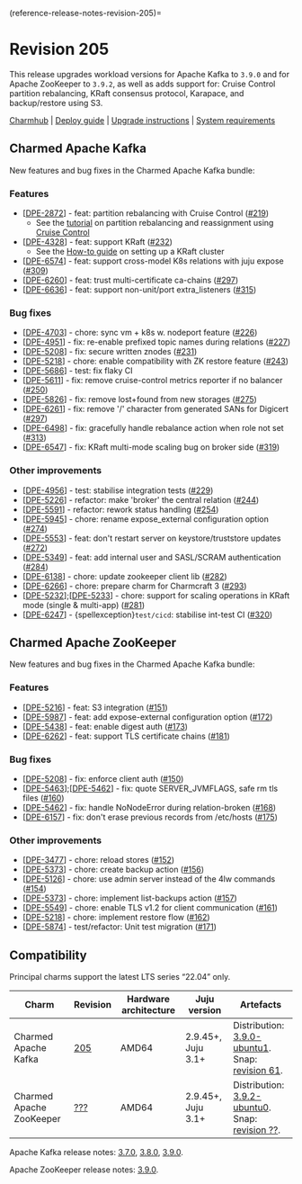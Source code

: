 (reference-release-notes-revision-205)=
# Revision 205

This release upgrades workload versions for Apache Kafka to `3.9.0` and for Apache ZooKeeper to `3.9.2`, as well as adds support for: Cruise Control partition rebalancing, KRaft consensus protocol, Karapace, and backup/restore using S3.

[Charmhub](https://charmhub.io/kafka) | [Deploy guide](how-to-deploy-index) | [Upgrade instructions](how-to-upgrade) | [System requirements](reference-requirements)

## Charmed Apache Kafka

New features and bug fixes in the Charmed Apache Kafka bundle:

### Features

- [[DPE-2872](https://warthogs.atlassian.net/browse/DPE-2872)] - feat: partition rebalancing with Cruise Control ([#219](https://github.com/canonical/kafka-operator/pull/219))
  - See the [tutorial](tutorial-rebalance-partitions) on partition rebalancing and reassignment using [Cruise Control](https://github.com/linkedin/cruise-control)
- [[DPE-4328](https://warthogs.atlassian.net/browse/DPE-4328)] - feat: support KRaft ([#232](https://github.com/canonical/kafka-operator/pull/232))
  - See the [How-to guide](how-to-deploy-kraft-mode) on setting up a KRaft cluster
- [[DPE-6574](https://warthogs.atlassian.net/browse/DPE-6574)] - feat: support cross-model K8s relations with juju expose ([#309](https://github.com/canonical/kafka-operator/pull/309))
- [[DPE-6260](https://warthogs.atlassian.net/browse/DPE-6260)] - feat: trust multi-certificate ca-chains ([#297](https://github.com/canonical/kafka-operator/pull/297))
- [[DPE-6636](https://warthogs.atlassian.net/browse/DPE-6636)] - feat: support non-unit/port extra_listeners ([#315](https://github.com/canonical/kafka-operator/pull/315))

### Bug fixes

- [[DPE-4703](https://warthogs.atlassian.net/browse/DPE-4703)] - chore: sync vm + k8s w. nodeport feature ([#226](https://github.com/canonical/kafka-operator/pull/226))
- [[DPE-4951](https://warthogs.atlassian.net/browse/DPE-4951)] - fix: re-enable prefixed topic names during relations ([#227](https://github.com/canonical/kafka-operator/pull/227))
- [[DPE-5208](https://warthogs.atlassian.net/browse/DPE-5208)] - fix: secure written znodes ([#231](https://github.com/canonical/kafka-operator/pull/231))
- [[DPE-5218](https://warthogs.atlassian.net/browse/DPE-5218)] - chore: enable compatibility with ZK restore feature ([#243](https://github.com/canonical/kafka-operator/pull/243))
- [[DPE-5686](https://warthogs.atlassian.net/browse/DPE-5686)] - test: fix flaky CI
- [[DPE-5611](https://warthogs.atlassian.net/browse/DPE-5611)] - fix: remove cruise-control metrics reporter if no balancer ([#250](https://github.com/canonical/kafka-operator/pull/250))
- [[DPE-5826](https://warthogs.atlassian.net/browse/DPE-5826)] - fix: remove lost+found from new storages ([#275](https://github.com/canonical/kafka-operator/pull/275))
- [[DPE-6261](https://warthogs.atlassian.net/browse/DPE-6261)] - fix: remove '/' character from generated SANs for Digicert ([#297](https://github.com/canonical/kafka-operator/pull/297))
- [[DPE-6498](https://warthogs.atlassian.net/browse/DPE-6498)] - fix: gracefully handle rebalance action when role not set ([#313](https://github.com/canonical/kafka-operator/pull/313))
- [[DPE-6547](https://warthogs.atlassian.net/browse/DPE-6547)] - fix: KRaft multi-mode scaling bug on broker side ([#319](https://github.com/canonical/kafka-operator/pull/319))

### Other improvements

- [[DPE-4956](https://warthogs.atlassian.net/browse/DPE-4956)] - test: stabilise integration tests ([#229](https://github.com/canonical/kafka-operator/pull/229))
- [[DPE-5226](https://warthogs.atlassian.net/browse/DPE-5226)] - refactor: make 'broker' the central relation ([#244](https://github.com/canonical/kafka-operator/pull/244))
- [[DPE-5591](https://warthogs.atlassian.net/browse/DPE-5591)] - refactor: rework status handling ([#254](https://github.com/canonical/kafka-operator/pull/254))
- [[DPE-5945](https://warthogs.atlassian.net/browse/DPE-5945)] - chore: rename expose_external configuration option ([#274](https://github.com/canonical/kafka-operator/pull/274))
- [[DPE-5553](https://warthogs.atlassian.net/browse/DPE-5553)] - feat: don't restart server on keystore/truststore updates ([#272](https://github.com/canonical/kafka-operator/pull/272))
- [[DPE-5349](https://warthogs.atlassian.net/browse/DPE-5349)] - feat: add internal user and SASL/SCRAM authentication ([#284](https://github.com/canonical/kafka-operator/pull/284))
- [[DPE-6138](https://warthogs.atlassian.net/browse/DPE-6138)] - chore: update zookeeper client lib ([#282](https://github.com/canonical/kafka-operator/pull/282))
- [[DPE-6266](https://warthogs.atlassian.net/browse/DPE-6266)] - chore: prepare charm for Charmcraft 3 ([#293](https://github.com/canonical/kafka-operator/pull/293))
- [[DPE-5232](https://warthogs.atlassian.net/browse/DPE-5232)];[[DPE-5233](https://warthogs.atlassian.net/browse/DPE-5233)] - chore: support for scaling operations in KRaft mode (single & multi-app) ([#281](https://github.com/canonical/kafka-operator/pull/281))
- [[DPE-6247](https://warthogs.atlassian.net/browse/DPE-6247)] - {spellexception}`test/cicd`: stabilise int-test CI ([#320](https://github.com/canonical/kafka-operator/pull/320))

## Charmed Apache ZooKeeper

New features and bug fixes in the Charmed Apache Kafka bundle:

### Features

- [[DPE-5216](https://warthogs.atlassian.net/browse/DPE-5216)] - feat: S3 integration ([#151](https://github.com/canonical/zookeeper-operator/pull/151))
- [[DPE-5987](https://warthogs.atlassian.net/browse/DPE-5987)] - feat: add expose-external configuration option ([#172](https://github.com/canonical/zookeeper-operator/pull/172))
- [[DPE-5438](https://warthogs.atlassian.net/browse/DPE-5438)] - feat: enable digest auth ([#173](https://github.com/canonical/zookeeper-operator/pull/173))
- [[DPE-6262](https://warthogs.atlassian.net/browse/DPE-6262)] - feat: support TLS certificate chains ([#181](https://github.com/canonical/zookeeper-operator/pull/181))

### Bug fixes

- [[DPE-5208](https://warthogs.atlassian.net/browse/DPE-5208)] - fix: enforce client auth ([#150](https://github.com/canonical/zookeeper-operator/pull/150))
- [[DPE-5463](https://warthogs.atlassian.net/browse/DPE-5463)];[[DPE-5462](https://warthogs.atlassian.net/browse/DPE-5462)] - fix: quote SERVER_JVMFLAGS, safe rm tls files ([#160](https://github.com/canonical/zookeeper-operator/pull/160))
- [[DPE-5462](https://warthogs.atlassian.net/browse/DPE-5462)] - fix: handle NoNodeError during relation-broken ([#168](https://github.com/canonical/zookeeper-operator/pull/168))
- [[DPE-6157](https://warthogs.atlassian.net/browse/DPE-6157)] - fix: don't erase previous records from /etc/hosts ([#175](https://github.com/canonical/zookeeper-operator/pull/175))

### Other improvements

- [[DPE-3477](https://warthogs.atlassian.net/browse/DPE-3477)] - chore: reload stores ([#152](https://github.com/canonical/zookeeper-operator/pull/152))
- [[DPE-5373](https://warthogs.atlassian.net/browse/DPE-5373)] - chore: create backup action ([#156](https://github.com/canonical/zookeeper-operator/pull/156))
- [[DPE-5126](https://warthogs.atlassian.net/browse/DPE-5126)] - chore: use admin server instead of the 4lw commands ([#154](https://github.com/canonical/zookeeper-operator/pull/154))
- [[DPE-5373](https://warthogs.atlassian.net/browse/DPE-5373)] - chore: implement list-backups action ([#157](https://github.com/canonical/zookeeper-operator/pull/157))
- [[DPE-5549](https://warthogs.atlassian.net/browse/DPE-5549)] - chore: enable TLS v1.2 for client communication ([#161](https://github.com/canonical/zookeeper-operator/pull/161))
- [[DPE-5218](https://warthogs.atlassian.net/browse/DPE-5218)] - chore: implement restore flow ([#162](https://github.com/canonical/zookeeper-operator/pull/162))
- [[DPE-5874](https://warthogs.atlassian.net/browse/DPE-5874)] - test/refactor: Unit test migration ([#171](https://github.com/canonical/zookeeper-operator/pull/171))

## Compatibility

Principal charms support the latest LTS series “22.04” only.

| Charm | Revision | Hardware architecture | Juju version | Artefacts |
|---|---|---|---|---|
| Charmed Apache Kafka | [205](https://github.com/canonical/kafka-operator/releases/tag/rev205) | AMD64 | 2.9.45+, Juju 3.1+ | Distribution: [3.9.0-ubuntu1](https://launchpad.net/kafka-releases/3.x/3.9.0-ubuntu1). <br> Snap: [revision 61](https://snapcraft.io/charmed-kafka). |
| Charmed Apache ZooKeeper | [???]() | AMD64 | 2.9.45+, Juju 3.1+ | Distribution: [3.9.2-ubuntu0](https://launchpad.net/zookeeper-releases/3.x/3.9.2-ubuntu0). <br> Snap: [revision ??](https://snapcraft.io/charmed-zookeeper). |

Apache Kafka release notes: [3.7.0](https://archive.apache.org/dist/kafka/3.7.0/RELEASE_NOTES.html), [3.8.0](https://archive.apache.org/dist/kafka/3.8.0/RELEASE_NOTES.html), [3.9.0](https://archive.apache.org/dist/kafka/3.9.0/RELEASE_NOTES.html).

Apache ZooKeeper release notes: [3.9.0](https://zookeeper.apache.org/doc/r3.9.0/releasenotes.html).
